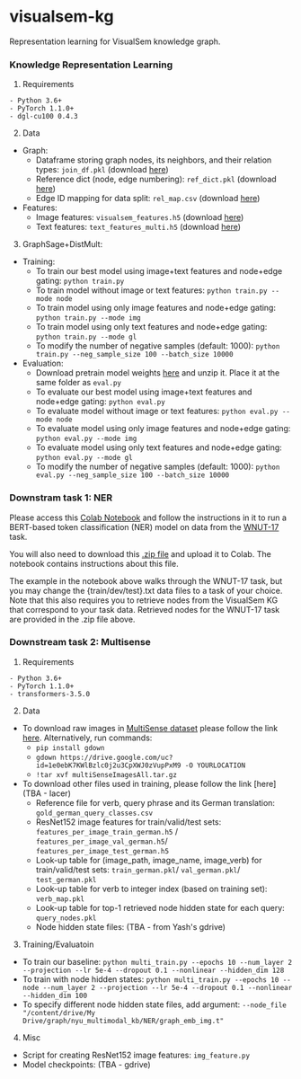# visualsem-kg
Representation learning for VisualSem knowledge graph.

### Knowledge Representation Learning
1. Requirements
```
- Python 3.6+
- PyTorch 1.1.0+
- dgl-cu100 0.4.3
```

2. Data
- Graph:
  - Dataframe storing graph nodes, its neighbors, and their relation types: ```join_df.pkl``` (download [here](https://drive.google.com/file/d/1GYErLbLWJ3x-xtsCY3Kgb5PCSiBvVWbY/view?usp=sharing))
  - Reference dict (node, edge numbering): ```ref_dict.pkl``` (download [here](https://drive.google.com/file/d/13afpqNpOdRMRL5WLfkFW4I0Xw5G4HmAt/view?usp=sharing))
  - Edge ID mapping for data split: ```rel_map.csv``` (download [here](https://drive.google.com/file/d/1xxaMs-tCFIx1nuG0wIPi_YOtQi7bGUDv/view?usp=sharing))
- Features:
  - Image features: ```visualsem_features.h5``` (download [here](https://drive.google.com/file/d/1J6qx4-ho24DxGueXONH9ap0s26oijJSy/view?usp=sharing))
  - Text features: ```text_features_multi.h5``` (download [here](https://drive.google.com/file/d/1rtvYaVR0RAG218o3wLWpJWeI2ao0s4Mn/view?usp=sharing))

3. GraphSage+DistMult: 
- Training:
  - To train our best model using image+text features and node+edge gating: ```python train.py```  
  - To train model without image or text features: ```python train.py --mode node```
  - To train model using only image features and node+edge gating: ```python train.py --mode img```
  - To train model using only text features and node+edge gating: ```python train.py --mode gl```
  - To modify the number of negative samples (default: 1000): ```python train.py --neg_sample_size 100 --batch_size 10000```
- Evaluation:
  - Download pretrain model weights [here](https://drive.google.com/drive/folders/1FAOEBU67rqhzfGr4GmE2w9vmnbwSr3le?usp=sharing) and unzip it. Place it at the same folder as ```eval.py```
  - To evaluate our best model using image+text features and node+edge gating: ```python eval.py```  
  - To evaluate model without image or text features: ```python eval.py --mode node```
  - To evaluate model using only image features and node+edge gating: ```python eval.py --mode img```
  - To evaluate model using only text features and node+edge gating: ```python eval.py --mode gl```
  - To modify the number of negative samples (default: 1000): ```python eval.py --neg_sample_size 100 --batch_size 10000```

### Downstram task 1: NER

Please access this [Colab Notebook](https://colab.research.google.com/drive/1LkMw8sfsJkS2odk5jBHR7Nl2ZXoXE788?usp=sharing) and follow the instructions in it to run a BERT-based token classification (NER) model on data from the [WNUT-17](https://huggingface.co/datasets/wnut_17) task.

You will also need to download this [.zip file](https://drive.google.com/file/d/104pcNrFsPAhL68-rmbjFT0oiXq82HPYM/view?usp=sharing) and upload it to Colab. The notebook contains instructions about this file.

The example in the notebook above walks through the WNUT-17 task, but you may change the {train/dev/test}.txt data files to a task of your choice. Note that this also requires you to retrieve nodes from the VisualSem KG that correspond to your task data. Retrieved nodes for the WNUT-17 task are provided in the .zip file above.

### Downstream task 2: Multisense
1. Requirements
```
- Python 3.6+
- PyTorch 1.1.0+
- transformers-3.5.0
```

2. Data
- To download raw images in [MultiSense dataset](https://github.com/spandanagella/multisense) please follow the link [here](https://drive.google.com/open?id=1e0ebK7KWlBzlc0j2u3CpXWJ0zVupPxM9). Alternatively, run commands:  
  - ```pip install gdown```
  - ```gdown https://drive.google.com/uc?id=1e0ebK7KWlBzlc0j2u3CpXWJ0zVupPxM9 -O YOURLOCATION```
  - ```!tar xvf multiSenseImagesAll.tar.gz```
- To download other files used in training, please follow the link [here](TBA - Iacer)  
  - Reference file for verb, query phrase and its German translation: ```gold_german_query_classes.csv```
  - ResNet152 image features for train/valid/test sets: ```features_per_image_train_german.h5``` / ```features_per_image_val_german.h5```/ ```features_per_image_test_german.h5```
  - Look-up table for (image_path, image_name, image_verb) for train/valid/test sets: ```train_german.pkl```/ ```val_german.pkl```/ ```test_german.pkl```
  - Look-up table for verb to integer index (based on training set): ```verb_map.pkl```
  - Look-up table for top-1 retrieved node hidden state for each query: ```query_nodes.pkl```
  - Node hidden state files: (TBA - from Yash's gdrive)

3. Training/Evaluatoin
- To train our baseline: ```python multi_train.py --epochs 10 --num_layer 2 --projection --lr 5e-4 --dropout 0.1 --nonlinear --hidden_dim 128```
- To train with node hidden states: ```python multi_train.py --epochs 10 --node --num_layer 2 --projection --lr 5e-4 --dropout 0.1 --nonlinear --hidden_dim 100```
- To specify different node hidden state files, add argument: ```--node_file "/content/drive/My Drive/graph/nyu_multimodal_kb/NER/graph_emb_img.t"```

4. Misc
- Script for creating ResNet152 image features: ```img_feature.py```
- Model checkpoints: (TBA - gdrive)
